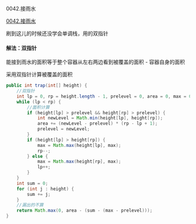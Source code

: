 0042.接雨水

[0042.接雨水
](https://leetcode-cn.com/problems/trapping-rain-water/)

刷到这儿的时候还没学会单调栈，用的双指针

#### 解法：双指针

能接到雨水的面积等于整个容器从左右两边看到被覆盖的面积 - 容器自身的面积

采用双指针计算被覆盖的面积

```java
public int trap(int[] height) {
    //双指针
    int lp = 0, rp = height.length - 1, prelevel = 0, area = 0, max = 0;
    while (lp < rp) {
        //面积计算
        if (height[lp] > prelevel && height[rp] > prelevel) {
            int newLevel = Math.min(height[lp], height[rp]);
            area += (newLevel - prelevel) * (rp - lp + 1);
            prelevel = newLevel;
        }
        if (height[lp] > height[rp]) {
            max = Math.max(height[lp], max);
            rp--;
        } else {
            max = Math.max(height[rp], max);
            lp++;
        }
    }
    int sum = 0;
    for (int j : height) {
        sum += j;
    }
    //漏出的不算
    return Math.max(0, area - (sum - (max - prelevel)));
}
```

